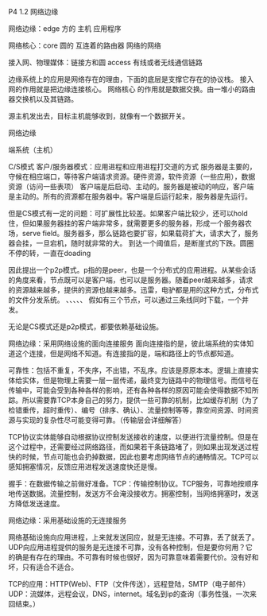 P4 1.2 网络边缘

网络边缘：edge  方的
主机
应用程序

网络核心：core  圆的
互连着的路由器
网络的网络

接入网、物理媒体：链接方和圆 access
有线或者无线通信链路

 边缘系统上的应用是网络存在的理由，下面的底层是支撑它存在的协议栈。
接入网的作用就是把边缘连接核心。
网络核心 的作用就是数据交换。由一堆小的路由器交换机以及其链路。 

源主机发出去，目标主机能够收到，就像有一个数据开关。

网络边缘

端系统（主机）

C/S模式 客户/服务器模式：应用进程和应用进程打交道的方式
服务器是主要的，守候在相应端口，等待客户端请求资源。硬件资源，软件资源（一些应用），数据资源（访问一些表项）
客户端是后启动、主动的。服务器是被动的响应，客户端是主动的。所有的资源都在服务器中。客户端是后运行起来，服务器是先运行。

但是CS模式有一定的问题：可扩展性比较差。如果客户端比较少，还可以hold住，但如果服务器挂的客户端非常多，就需要更多的服务器，形成一个服务器农场，serve field。服务器多，那么链路也要扩容，如果载荷扩大，请求大了，服务器会挂，一旦宕机，随时就非常的大。
到达一个阈值后，是断崖式的下跌。圆圈不停的转，一直在doading

因此提出一个p2p模式。p指的是peer，也是一个分布式的应用进程。从某些会话的角度来看，节点既可以是客户端，也可以是服务器。随着peer越来越多，请求的资源越来越多，提供的资源也越来越多。迅雷，电驴都是用的这种方式，分布式的文件分发系统。
、、、、、 假如有三个节点，可以通过三条线同时下载，一个并发。

无论是CS模式还是p2p模式，都要依赖基础设施。

网络边缘：采用网络设施的面向连接服务
面向连接指的是，彼此端系统的实体知道这个连接，但是网络不知道。有连接指的是，端和路径上的节点都知道。

可靠性：包括不重复，不失序，不出错，不乱序。应该是原原本本。逻辑上直接实体给实体，但是物理上需要一层一层传递，最终变为链路中的物理信号。而信号在传输中，可能会受到各种各样的影响，还有各种各样的原因可能会使得数据不知所踪。所以需要靠TCP本身自己的努力，提供一些可靠的机制，比如缓存机制（为了检错重传，超时重传）、编号（排序、确认）、流量控制等等，靠空间资源、时间资源与实现的复杂性尽可能变得可靠。（传输层会详细解答）

TCP协议实体能够自动根据协议控制发送接收的速度，以便进行流量控制。但是在这个过程中，还需要经过网络路径，而如果若干条链路堵了，则如果出现发送过程快的时候，节点可能也会扔掉数据，因此也要考虑网络节点的通畅情况。TCP可以感知拥塞情况，反馈应用进程发送速度快还是慢。

握手：在数据传输之前做好准备。TCP：传输控制协议。TCP服务，可靠地按顺序地传送数据。流量控制，发送方不会淹没接收方。拥塞控制，当网络拥塞时，发送方降低发送速度。


网络边缘：采用基础设施的无连接服务

网络基础设施向应用进程，上来就发送回应，就是无连接。不可靠，丢了就丢了。UDP向应用进程提供的服务是无连接不可靠，没有各种控制，但是要你何用？它的确是有存在的理由。不可靠有时候也很好，因为可靠意味着需要代价。没有好和坏，只有适合不适合。

TCP的应用：HTTP(Web)、FTP（文件传送），远程登陆，SMTP（电子邮件）
UDP：流媒体，远程会议，DNS，internet。域名到ip的查询（事务性强，一次来回结束。）




